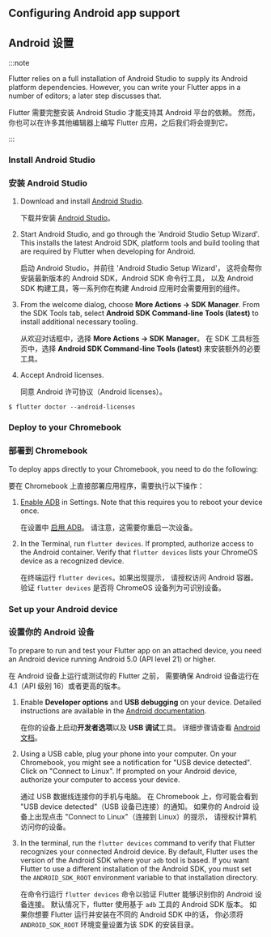 ## Configuring Android app support

## Android 设置

:::note

Flutter relies on a full installation of Android Studio to supply
its Android platform dependencies. However, you can write your
Flutter apps in a number of editors; a later step discusses that.

Flutter 需要完整安装 Android Studio 才能支持其 Android 平台的依赖。
然而，你也可以在许多其他编辑器上编写 Flutter 应用，之后我们将会提到它。

:::

### Install Android Studio

### 安装 Android Studio

 1. Download and install [Android Studio]({{site.android-dev}}studio/install#chrome-os).

    下载并安装 [Android Studio]({{site.android-dev}}studio/install#chrome-os)。

 1. Start Android Studio, and go through the 'Android Studio Setup Wizard'.
    This installs the latest Android SDK, platform tools and build tooling
    that are required by Flutter when developing for Android.

    启动 Android Studio，并前往 'Android Studio Setup Wizard'，
    这将会帮你安装最新版本的 Android SDK，Android SDK 命令行工具，
    以及 Android SDK 构建工具，等一系列你在构建 Android 应用时会需要用到的组件。

 1. From the welcome dialog, choose **More Actions -> SDK Manager**.
    From the SDK Tools tab, select
    **Android SDK Command-line Tools (latest)**
    to install additional necessary tooling.

    从欢迎对话框中，选择 **More Actions -> SDK Manager**。
    在 SDK 工具标签页中，选择
    **Android SDK Command-line Tools (latest)**
    来安装额外的必要工具。

 1. Accept Android licenses.

    同意 Android 许可协议（Android licenses）。

```console
$ flutter doctor --android-licenses
```

### Deploy to your Chromebook

### 部署到 Chromebook

To deploy apps directly to your Chromebook, you need to do the following:

要在 Chromebook 上直接部署应用程序，需要执行以下操作：

 1. [Enable ADB][] in Settings. Note that this requires you to reboot your
    device once.

    在设置中 [启用 ADB][Enable ADB]。
    请注意，这需要你重启一次设备。

 1. In the Terminal, run `flutter devices`. If prompted, authorize access to
    the Android container. Verify that `flutter devices` lists your ChromeOS
    device as a recognized device.

    在终端运行 `flutter devices`。如果出现提示，
    请授权访问 Android 容器。
    验证 `flutter devices` 是否将 ChromeOS 设备列为可识别设备。

### Set up your Android device

### 设置你的 Android 设备

To prepare to run and test your Flutter app on an attached device,
you need an Android device running Android 5.0 (API level 21) or higher.

在 Android 设备上运行或测试你的 Flutter 之前，
需要确保 Android 设备运行在 4.1（API 级别 16）或者更高的版本。

 1. Enable **Developer options** and **USB debugging** on your device.
    Detailed instructions are available in the
    [Android documentation]({{site.android-dev}}studio/debug/dev-options).

    在你的设备上启动**开发者选项**以及 **USB 调试**工具。
    详细步骤请查看 [Android 文档]({{site.android-dev}}studio/debug/dev-options)。

 1. Using a USB cable, plug your phone into your computer.
    On your Chromebook, you might see a notification for
    "USB device detected". Click on "Connect to Linux".
    If prompted on your Android device,
    authorize your computer to access your device.

    通过 USB 数据线连接你的手机与电脑。
    在 Chromebook 上，你可能会看到 "USB device detected"（USB 设备已连接）的通知。
    如果你的 Android 设备上出现点击 "Connect to Linux"（连接到 Linux）的提示，
    请授权计算机访问你的设备。

 1. In the terminal, run the `flutter devices` command to verify
    that Flutter recognizes your connected Android device.
    By default, Flutter uses the version of the
    Android SDK where your `adb` tool is based.
    If you want Flutter to use a different installation
    of the Android SDK, you must set the `ANDROID_SDK_ROOT`
    environment variable to that installation directory.

    在命令行运行 `flutter devices` 命令以验证 Flutter 能够识别你的 Android 设备连接。
    默认情况下，flutter 使用基于 `adb` 工具的 Android SDK 版本。
    如果你想要 Flutter 运行并安装在不同的 Android SDK 中的话，
    你必须将 `ANDROID_SDK_ROOT` 环境变量设置为该 SDK 的安装目录。

[Enable ADB]: https://support.google.com/chromebook/answer/9770692
